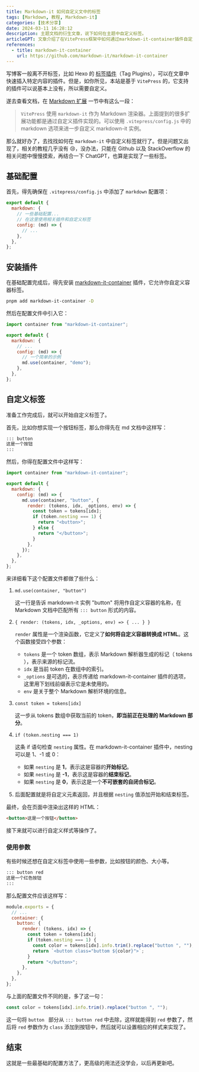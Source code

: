 ```yaml
---
title: Markdown-it 如何自定义文中的标签
tags: [Markdown, 教程, Markdown-it]
categories: [技术分享]
date: 2024-03-11 16:28:12
description: 主题文档的衍生文章，说下如何在主题中自定义标签。
articleGPT: 文章介绍了在VitePress框架中如何通过markdown-it-container插件自定义Markdown标签。作者通过配置文件和特定语法在Markdown中创建了带参数的自定义按钮标签，使得在VitePress网站上可以插入更丰富和个性化的内容。
references:
  - title: markdown-it-container
    url: https://github.com/markdown-it/markdown-it-container
---
```


写博客一般离不开标签，比如 Hexo 的 [标签插件](https://hexo.io/zh-cn/docs/tag-plugins)（Tag Plugins），可以在文章中快速插入特定内容的插件。但是，如你所见，本站是基于 `VitePress` 的，它支持的插件可以说基本上没有，所以需要自定义。

遂去查看文档，在 [Markdown 扩展](https://vitepress.dev/zh/guide/markdown#advanced-configuration) 一节中有这么一段：

> `VitePress` 使用 `markdown-it` 作为 Markdown 渲染器。上面提到的很多扩展功能都是通过自定义插件实现的。可以使用 `.vitepress/config.js` 中的 markdown 选项来进一步自定义 markdown-it 实例。

那么就好办了，去找找如何在 `markdown-it` 中自定义标签就行了。但是问题又出现了，相关的教程几乎没有 😢，没办法，只能在 Github 以及 StackOverflow 的相关问题中慢慢摸索，再结合一下 ChatGPT，也算是实现了一些标签。

## 基础配置

首先，得先确保在 `.vitepress/config.js` 中添加了 `markdown` 配置项：

```js
export default {
  markdown: {
    // 一些基础配置...
    // 在这里使用相关插件和自定义标签
    config: (md) => {
      // ...
    },
  },
};
```

## 安装插件

在基础配置完成后，得先安装 [markdown-it-container](https://github.com/markdown-it/markdown-it-container) 插件，它允许你自定义容器标签。

```bash
pnpm add markdown-it-container -D
```

然后在配置文件中引入它：

```js
import container from "markdown-it-container";

export default {
  markdown: {
    // ...
    config: (md) => {
      // 一个简单的示例
      md.use(container, "demo");
    },
  },
};
```

## 自定义标签

准备工作完成后，就可以开始自定义标签了。

首先，比如你想实现一个按钮标签，那么你得先在 md 文档中这样写：

```md
::: button
这是一个按钮
:::
```

然后，你得在配置文件中这样写：

```js
import container from "markdown-it-container";

export default {
  markdown: {
    config: (md) => {
      md.use(container, "button", {
        render: (tokens, idx, _options, env) => {
          const token = tokens[idx];
          if (token.nesting === 1) {
            return "<button>";
          } else {
            return "</button>";
          }
        },
      });
    },
  },
};
```

来详细看下这个配置文件都做了些什么：

1. `md.use(container, "button")`

   这一行是告诉 markdown-it 实例 "button" 将用作自定义容器的名称，在 Markdown 文档中匹配所有 `::: button` 形式的内容。

2. `{ render: (tokens, idx, _options, env) => { ... } }`

   `render` 属性是一个渲染函数，它定义了**如何将自定义容器转换成 HTML**。这个函数接受四个参数：

   - `tokens` 是一个 token 数组，表示 Markdown 解析器生成的标记（ tokens ），表示来源的标记流。
   - `idx` 是当前 token 在数组中的索引。
   - `_options` 是可选的，表示传递给 markdown-it-container 插件的选项，这里用下划线前缀表示它是未使用的。
   - `env` 是关于整个 Markdown 解析环境的信息。

3. `const token = tokens[idx]`

   这一步从 tokens 数组中获取当前的 token，**即当前正在处理的 Markdown 部分**。

4. `if (token.nesting === 1)`

   这条 if 语句检查 `nesting` 属性。在 markdown-it-container 插件中，nesting 可以是 1、-1 或 0：

   - 如果 `nesting` 是 **1**，表示这是容器的**开始标记**。
   - 如果 `nesting` 是 **-1**，表示这是容器的**结束标记**。
   - 如果 `nesting` 是 **0**，表示这是一个**不可嵌套的自闭合标记**。

5. 后面配置就是将自定义元素返回，并且根据 `nesting` 值添加开始和结束标签。

最终，会在页面中渲染出这样的 HTML：

```html
<button>这是一个按钮</button>
```

接下来就可以进行自定义样式等操作了。

### 使用参数

有些时候还想在自定义标签中使用一些参数，比如按钮的颜色、大小等。

```md
::: button red
这是一个红色按钮
:::
```

那么配置文件应该这样写：

```js
module.exports = {
  // ...
  container: {
    button: {
      render: (tokens, idx) => {
        const token = tokens[idx];
        if (token.nesting === 1) {
          const color = tokens[idx].info.trim().replace("button ", "");
          return `<button class="buttom ${color}">`;
        }
        return "</button>";
      },
    },
  },
};
```

与上面的配置文件不同的是，多了这一句：

```js
const color = tokens[idx].info.trim().replace("button ", "");
```

这一句将 `button ` 部分从 `::: button red` 中去除，这样就能得到 `red` 参数了，然后将 `red` 参数作为 `class` 添加到按钮中，然后就可以设置相应的样式来实现了。

## 结束

这就是一些最基础的配置方法了，更高级的用法还没学会，以后再更新吧。

